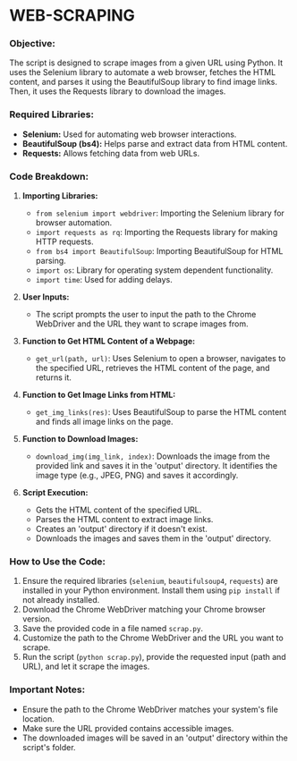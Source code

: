 # WEB-SCRAPING
### Objective:
The script is designed to scrape images from a given URL using Python. It uses the Selenium library to automate a web browser, fetches the HTML content, and parses it using the BeautifulSoup library to find image links. Then, it uses the Requests library to download the images.

### Required Libraries:
- **Selenium:** Used for automating web browser interactions.
- **BeautifulSoup (bs4):** Helps parse and extract data from HTML content.
- **Requests:** Allows fetching data from web URLs.

### Code Breakdown:

1. **Importing Libraries:**
    - `from selenium import webdriver`: Importing the Selenium library for browser automation.
    - `import requests as rq`: Importing the Requests library for making HTTP requests.
    - `from bs4 import BeautifulSoup`: Importing BeautifulSoup for HTML parsing.
    - `import os`: Library for operating system dependent functionality.
    - `import time`: Used for adding delays.

2. **User Inputs:**
    - The script prompts the user to input the path to the Chrome WebDriver and the URL they want to scrape images from.

3. **Function to Get HTML Content of a Webpage:**
    - `get_url(path, url)`: Uses Selenium to open a browser, navigates to the specified URL, retrieves the HTML content of the page, and returns it.

4. **Function to Get Image Links from HTML:**
    - `get_img_links(res)`: Uses BeautifulSoup to parse the HTML content and finds all image links on the page.

5. **Function to Download Images:**
    - `download_img(img_link, index)`: Downloads the image from the provided link and saves it in the 'output' directory. It identifies the image type (e.g., JPEG, PNG) and saves it accordingly.

6. **Script Execution:**
    - Gets the HTML content of the specified URL.
    - Parses the HTML content to extract image links.
    - Creates an 'output' directory if it doesn't exist.
    - Downloads the images and saves them in the 'output' directory.

### How to Use the Code:
1. Ensure the required libraries (`selenium`, `beautifulsoup4`, `requests`) are installed in your Python environment. Install them using `pip install` if not already installed.
2. Download the Chrome WebDriver matching your Chrome browser version.
3. Save the provided code in a file named `scrap.py`.
4. Customize the path to the Chrome WebDriver and the URL you want to scrape.
5. Run the script (`python scrap.py`), provide the requested input (path and URL), and let it scrape the images.

### Important Notes:
- Ensure the path to the Chrome WebDriver matches your system's file location.
- Make sure the URL provided contains accessible images.
- The downloaded images will be saved in an 'output' directory within the script's folder.

